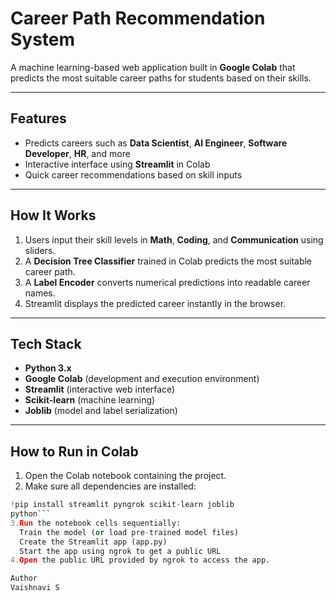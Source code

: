 # Career Path Recommendation System

A machine learning-based web application built in **Google Colab** that predicts the most suitable career paths for students based on their skills.

---

## Features
- Predicts careers such as **Data Scientist**, **AI Engineer**, **Software Developer**, **HR**, and more
- Interactive interface using **Streamlit** in Colab
- Quick career recommendations based on skill inputs

---

## How It Works
1. Users input their skill levels in **Math**, **Coding**, and **Communication** using sliders.
2. A **Decision Tree Classifier** trained in Colab predicts the most suitable career path.
3. A **Label Encoder** converts numerical predictions into readable career names.
4. Streamlit displays the predicted career instantly in the browser.

---

## Tech Stack
- **Python 3.x**
- **Google Colab** (development and execution environment)
- **Streamlit** (interactive web interface)
- **Scikit-learn** (machine learning)
- **Joblib** (model and label serialization)

---

## How to Run in Colab
1. Open the Colab notebook containing the project.
2. Make sure all dependencies are installed:
```python
!pip install streamlit pyngrok scikit-learn joblib
python```
3.Run the notebook cells sequentially:
  Train the model (or load pre-trained model files)
  Create the Streamlit app (app.py)
  Start the app using ngrok to get a public URL
4.Open the public URL provided by ngrok to access the app.

Author
Vaishnavi S
